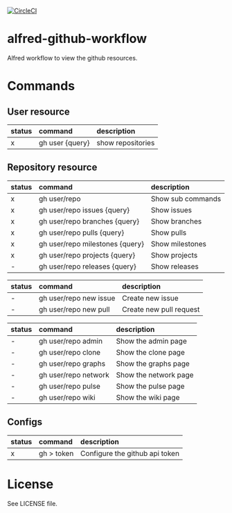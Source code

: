 [![CircleCI](https://circleci.com/gh/hirakiuc/alfred-github-workflow/tree/master.svg?style=svg&circle-token=fa58af4989cde7043d7b8ea72e53359355d7da9c)](https://circleci.com/gh/hirakiuc/alfred-github-workflow/tree/master)

# alfred-github-workflow

Alfred workflow to view the github resources.

# Commands

## User resource

| status | command | description |
|:-------|:--------|:------------|
| x | gh user {query} | show repositories |

## Repository resource

| status | command | description |
|:-------|:--------|:------------|
| x | gh user/repo | Show sub commands |
| x | gh user/repo issues {query} | Show issues |
| x | gh user/repo branches {query} | Show branches |
| x | gh user/repo pulls {query} | Show pulls |
| x | gh user/repo milestones {query} | Show milestones |
| x | gh user/repo projects {query} | Show projects |
| - | gh user/repo releases {query} | Show releases |

| status | command | description |
|:-------|:--------|:------------|
| - | gh user/repo new issue | Create new issue |
| - | gh user/repo new pull | Create new pull request |

| status | command | description |
|:-------|:--------|:------------|
| - | gh user/repo admin | Show the admin page |
| - | gh user/repo clone | Show the clone page |
| - | gh user/repo graphs | Show the graphs page |
| - | gh user/repo network | Show the network page |
| - | gh user/repo pulse | Show the pulse page |
| - | gh user/repo wiki | Show the wiki page |

## Configs

| status | command | description |
|:-------|:--------|:------------|
| x | gh > token | Configure the github api token |

# License

See LICENSE file.
